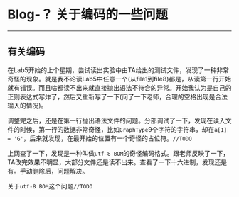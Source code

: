 # Blog-？ 关于编码的一些问题
---
## 有关编码
在Lab5开始的上个星期，尝试读出实验中由TA给出的测试文件，发现了一种非常奇怪的现象。就是我不论读Lab5中任意一个(从file1到file8)都是，从读第一行开始就有错误。而且啥都读不出来就直接抛出语法不符合的异常。开始我认为是自己的正则表达式写炸了，然后又重新写了一下(问了一下老师，合理的空格出现是合法输入的情况)。

调整完之后，还是在第一行抛出语法文件的问题。分部调试了一下，发现在读入文件的时候，第一行的数据非常奇怪，比如`GraphType`9个字符的字符串，却在`a[1] = 'G'`，后来就发现，在最开始的位置有一个奇怪的占位符。`//TODO `

上网查了一下，发现是一种叫做`utf-8 BOM`的奇怪编码格式。跟老师反映了一下，TA改完效果不明显，大部分文件还是读不出来。查看了一下十六进制，发现还是有。手动删除后，问题解决。

关于`utf-8 BOM`这个问题`//TODO`

